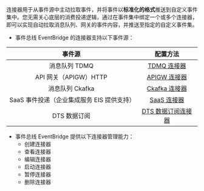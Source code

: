 连接器用于从事件源中主动拉取事件，并将事件以**标准化的格式**推送到自定义事件集中。您无需关心底层的消费投递逻辑，通过在事件集中绑定一个或多个连接器，即可以实现自动拉取消息队列、网关的事件内容，并推送至指定的自定义事件集。



- 事件总线 EventBridge 的连接器支持以下事件源：
<table>
<thead>
<tr>
<th align="center">事件源</th>
<th align="center">配置方法</th>
</tr>
</thead>
<tbody><tr>
<td align="center">消息队列 TDMQ</td>
<td align="center"><a href="https://cloud.tencent.com/document/product/1359/56077">TDMQ 连接器</a></td>
</tr>
<tr>
<td align="center">API 网关（APIGW）HTTP</td>
<td align="center"><a href="https://cloud.tencent.com/document/product/1359/56076">APIGW 连接器</a></td>
</tr>
<tr>
<td align="center">消息队列 Ckafka</td>
<td align="center"><a href="https://cloud.tencent.com/document/product/1359/58598">Ckafka 连接器</a></td>
</tr>
<tr>
<td align="center">SaaS 事件投递（企业集成服务 EIS 提供支持）</td>
<td align="center"><a href="https://cloud.tencent.com/document/product/1359/58599">SaaS 连接器</a></td>
</tr>
<tr>
<td align="center">DTS 数据订阅</td>
<td align="center"><a href="https://cloud.tencent.com/document/product/1359/56087">DTS 数据订阅连接器</a></td>
</tr>
</tbody></table>

- 事件总线 EventBridge 提供以下连接器管理能力：
  - 创建连接器
  - 查看连接器
  - 编辑连接器
  - 启动连接器
  - 暂停连接器
  - 删除连接器

